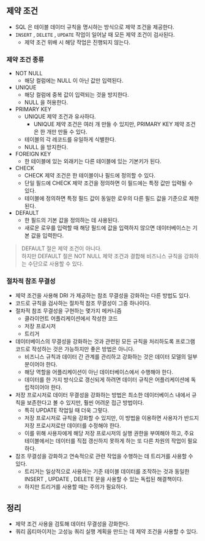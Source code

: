## 제약 조건
- SQL 은 테이블 데이터 규칙을 명시하는 방식으로 제약 조건을 제공한다.
- `INSERT` , `DELETE` , `UPDATE` 작업이 일어날 때 모든 제약 조건이 검사된다.
  - 제약 조건 위배 시 해당 작업은 진행되지 않는다.

### 제약 조건 종류
- NOT NULL
  - 해당 컬럼에는 NULL 이 아닌 값만 입력된다.
- UNIQUE
  - 해당 컬럼에 중복 값이 입력되는 것을 방지한다.
  - NULL 을 허용한다.
- PRIMARY KEY
  - UNIQUE 제약 조건과 유사하다.
    - UNIQUE 제약 조건은 여러 개 만들 수 있지만, PRIMARY KEY 제약 조건은 한 개만 만들 수 있다.
  - 테이블의 각 레코드를 유일하게 식별한다.
  - NULL 을 방지한다.
- FOREIGN KEY
  - 한 테이블에 있는 외래키는 다른 테이블에 있는 기본키가 된다.
- CHECK
  - CHECK 제약 조건은 한 테이블이나 필드에 정의할 수 있다.
  - 단일 필드에 CHECK 제약 조건을 정의하면 이 필드에는 특정 값만 입력될 수 있다.
  - 테이블에 정의하면 특정 필드 값이 동일한 로우의 다른 필드 값을 기준으로 제한된다.
- DEFAULT
  - 한 필드의 기본 값을 정의하는 데 사용된다.
  - 새로운 로우를 입력할 때 해당 필드에 값을 입력하지 않으면 데이터베이스는 기본 값을 입력한다.

> DEFAULT 절은 제약 조건이 아니다.  
> 하지만 DEFAULT 절은 NOT NULL 제약 조건과 결합해 비즈니스 규칙을 강화하는 수단으로 사용할 수 있다.

### 절차적 참조 무결성
- 제약 조건을 사용해 DRI 가 제공하는 참조 무결성을 강화하는 다른 방법도 있다.
- 코드로 규칙을 검사하는 절차적 참조 무결성이 그중 하나이다.
- 절차적 참조 무결성을 구현하는 몇가지 메커니즘
  - 클라이언트 어플리케이션에서 작성한 코드
  - 저장 프로시저
  - 트리거
- 데이터베이스의 무결성을 강화하는 것과 관련된 모든 규칙을 처리하도록 프로그램 코드로 작성하는 것은 가능하지만 좋은 방법은 아니다.
  - 비즈니스 규칙과 데이터 간 관계를 관리하고 강화하는 것은 데이터 모델의 일부분이어야 한다.
  - 해당 역할을 어플리케이션이 아닌 데이터베이스에서 수행해야 한다.
  - 데이터를 한 가지 방식으로 갱신되게 하려면 데이터 규칙은 어플리케이션에 독립적이어야 한다.
- 저장 프로시저로 데이터 무결성을 강화하는 방법은 최소한 데이터베이스 내에서 규칙을 보존한다고 볼 수 있지만, 훨씬 어려운 접근 방법이다.
  - 특히 UPDATE 작업일 때 더욱 그렇다.
  - 저장 프로시저로 규칙을 강화할 수 있지만, 이 방법을 이용하면 사용자가 반드지 저장 프로시저로만 데이터를 수정해야 한다.
  - 이를 위해 사용자에게 해당 저장 프로시저의 실행 권한을 부여해야 하고, 주요 테이블에서는 데이터를 직접 갱신하지 못하게 하는 또 다른 차원의 작업이 필요하다.
- 참조 무결성을 강화하고 연속적으로 관련 작업을 수행하는 데 트리거를 사용할 수 있다.
  - 트리거는 일상적으로 사용하는 기준 테이블 데이터를 조작하는 것과 동일한 INSERT , UPDATE , DELETE 문을 사용할 수 있는 독립된 해결책이다.
  - 하지만 트리거를 사용할 때는 주의가 필요하다.

## 정리
- 제약 조건 사용을 검토해 데이터 무결성을 강화한다.
- 쿼리 옵티마이저는 고성능 쿼리 실행 계획을 만드는 데 제약 조건을 사용할 수 있다.
